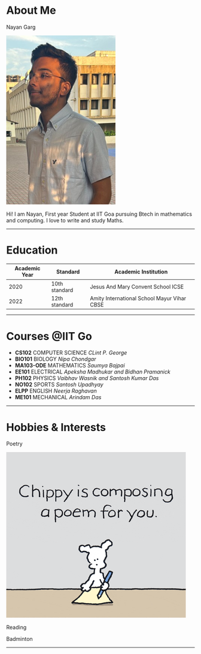 # About Me

Nayan Garg


![Nayan Garg](https://github.com/nayangarg01/nayangarg01.github.io/raw/main/IMG_9173%20(2).jpg)

Hi! I am Nayan, First year Student at IIT Goa pursuing Btech in mathematics and computing. I love to write and study Maths. 
 
 ***
 
# Education


|Academic Year |Standard |Academic Institution|
|-----|----|------|
|2020 |10th standard |Jesus And Mary Convent School ICSE|
|2022 |12th standard |Amity International School Mayur Vihar CBSE|

***
# Courses @IIT Go
- **CS102** COMPUTER SCIENCE *CLint P. George*
- **BIO101** BIOLOGY *Nipa Chondgar*
- **MA103-ODE** MATHEMATICS *Saumya Bajpai*
- **EE101** ELECTRICAL *Apeksha Madhukar and Bidhan Pramanick*
- **PH102** PHYSICS *Vaibhav Wasnik and Santosh Kumar Das*
- **NO102** SPORTS *Santosh Upadhyay*
- **ELPP** ENGLISH *Neerja Raghavan*
- **ME101** MECHANICAL *Arindam Das*

 
***
 
# Hobbies & Interests

 
Poetry

![Tada!](https://github.com/nayangarg01/nayangarg01.github.io/raw/main/giphy.gif?raw=true)

Reading

Badminton

***











